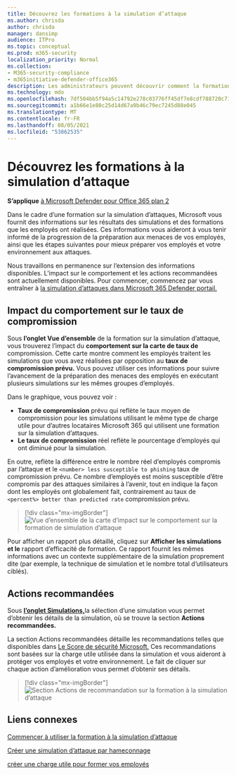 ```yaml
---
title: Découvrez les formations à la simulation d’attaque
ms.author: chrisda
author: chrisda
manager: dansimp
audience: ITPro
ms.topic: conceptual
ms.prod: m365-security
localization_priority: Normal
ms.collection:
- M365-security-compliance
- m365initiative-defender-office365
description: Les administrateurs peuvent découvrir comment la formation sur la simulation d’attaques dans le portail Microsoft 365 Defender affecte les employés et peut obtenir des informations sur les résultats de la simulation et de la formation.
ms.technology: mdo
ms.openlocfilehash: 7df504bb5f94a5c14792e278c03776ff45df7e8cdf788720c717e83b28baeb96
ms.sourcegitcommit: a1b66e1e80c25d14d67a9b46c79ec7245d88e045
ms.translationtype: MT
ms.contentlocale: fr-FR
ms.lasthandoff: 08/05/2021
ms.locfileid: "53862535"
---
```

# <a name="gain-insights-through-attack-simulation-training"></a>Découvrez les formations à la simulation d’attaque

**S’applique** [à Microsoft Defender pour Office 365 plan 2](defender-for-office-365.md)

Dans le cadre d’une formation sur la simulation d’attaques, Microsoft vous fournit des informations sur les résultats des simulations et des formations que les employés ont réalisées. Ces informations vous aideront à vous tenir informé de la progression de la préparation aux menaces de vos employés, ainsi que les étapes suivantes pour mieux préparer vos employés et votre environnement aux attaques.

Nous travaillons en permanence sur l’extension des informations disponibles. L’impact sur le comportement et les actions recommandées sont actuellement disponibles. Pour commencer, commencez par vous entraîner à [la simulation d’attaques dans Microsoft 365 Defender portail.](https://security.microsoft.com/attacksimulator?viewid=overview)

## <a name="behavior-impact-on-compromise-rate"></a>Impact du comportement sur le taux de compromission

Sous **l’onglet Vue d’ensemble** de la formation sur la simulation d’attaque, vous trouverez l’impact du **comportement sur la carte de taux de** compromission. Cette carte montre comment les employés traitent les simulations que vous avez réalisées par opposition au **taux de compromission prévu.** Vous pouvez utiliser ces informations pour suivre l’avancement de la préparation des menaces des employés en exécutant plusieurs simulations sur les mêmes groupes d’employés.

Dans le graphique, vous pouvez voir :

- **Taux de compromission** prévu qui reflète le taux moyen de compromission pour les simulations utilisant le même type de charge utile pour d’autres locataires Microsoft 365 qui utilisent une formation sur la simulation d’attaques.
- **Le taux de compromission** réel reflète le pourcentage d’employés qui ont diminué pour la simulation.

En outre, reflète la différence entre le nombre réel d’employés compromis par l’attaque et le `<number> less susceptible to phishing` taux de compromission prévu. Ce nombre d’employés est moins susceptible d’être compromis par des attaques similaires à l’avenir, tout en indique la façon dont les employés ont globalement fait, contrairement au taux de `<percent%> better than predicted rate` compromission prévu.

> [!div class="mx-imgBorder"]
> ![Vue d’ensemble de la carte d’impact sur le comportement sur la formation de simulation d’attaque](../../media/attack-sim-preview-behavior-impact-card.png)

Pour afficher un rapport plus détaillé, cliquez sur **Afficher les simulations et le** rapport d’efficacité de formation. Ce rapport fournit les mêmes informations avec un contexte supplémentaire de la simulation proprement dite (par exemple, la technique de simulation et le nombre total d’utilisateurs ciblés).

## <a name="recommended-actions"></a>Actions recommandées

Sous [ **l’onglet Simulations,**](https://security.microsoft.com/attacksimulator?viewid=simulations)la sélection d’une simulation vous permet d’obtenir les détails de la simulation, où se trouve la section **Actions recommandées.**

La section Actions recommandées détaille les recommandations telles que disponibles dans [Le Score de sécurité Microsoft.](../defender/microsoft-secure-score.md) Ces recommandations sont basées sur la charge utile utilisée dans la simulation et vous aideront à protéger vos employés et votre environnement. Le fait de cliquer sur chaque action d’amélioration vous permet d’obtenir ses détails.

> [!div class="mx-imgBorder"]
> ![Section Actions de recommandation sur la formation à la simulation d’attaque](../../media/attack-sim-preview-recommended-actions.png)

## <a name="related-links"></a>Liens connexes

[Commencer à utiliser la formation à la simulation d’attaque](attack-simulation-training-get-started.md)

[Créer une simulation d’attaque par hameçonnage](attack-simulation-training.md)

[créer une charge utile pour former vos employés](attack-simulation-training-payloads.md)
